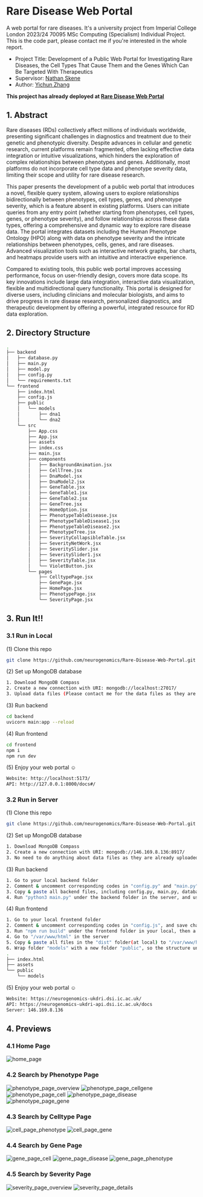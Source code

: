 # Rare Disease Web Portal

A web portal for rare diseases.
It's a university project from Imperial College London 2023/24 70095 MSc Computing (Specialism) Individual Project.
This is the code part, please contact me if you're interested in the whole report.

-   Project Title: Development of a Public Web Portal for Investigating Rare Diseases, the Cell Types That Cause Them and the Genes Which Can Be Targeted With Therapeutics
-   Supervisor: [Nathan Skene](https://github.com/NathanSkene)
-   Author: [Yichun Zhang](https://github.com/missyQWQ)

**This project has already deployed at [Rare Disease Web Portal](https://neurogenomics-ukdri.dsi.ic.ac.uk/)**

## 1. Abstract

Rare diseases (RDs) collectively affect millions of individuals worldwide, presenting significant challenges in diagnostics and treatment due to their genetic and phenotypic diversity. Despite advances in cellular and genetic research, current platforms remain fragmented, often lacking effective data integration or intuitive visualizations, which hinders the exploration of complex relationships between phenotypes and genes. Additionally, most platforms do not incorporate cell type data and phenotype severity data, limiting their scope and utility for rare disease research.

This paper presents the development of a public web portal that introduces a novel, flexible query system, allowing users to explore relationships bidirectionally between phenotypes, cell types, genes, and phenotype severity, which is a feature absent in existing platforms. Users can initiate queries from any entry point (whether starting from phenotypes, cell types, genes, or phenotype severity), and follow relationships across these data types, offering a comprehensive and dynamic way to explore rare disease data. The portal integrates datasets including the Human Phenotype Ontology (HPO) along with data on phenotype severity and the intricate relationships between phenotypes, cells, genes, and rare diseases. Advanced visualization tools such as interactive network graphs, bar charts, and heatmaps provide users with an intuitive and interactive experience.

Compared to existing tools, this public web portal improves accessing performance, focus on user-friendly design, covers more data scope. Its key innovations include large data integration, interactive data visualization, flexible and multidirectional query functionality. This portal is designed for diverse users, including clinicians and molecular biologists, and aims to drive progress in rare disease research, personalized diagnostics, and therapeutic development by offering a powerful, integrated resource for RD data exploration.

## 2. Directory Structure

```bash
.
├── backend
│   ├── database.py
│   ├── main.py
│   ├── model.py
│   ├── config.py
│   └── requirements.txt
└── frontend
    ├── index.html
    ├── config.js
    ├── public
    │   └── models
    │       ├── dna1
    │       └── dna2
    └── src
        ├── App.css
        ├── App.jsx
        ├── assets
        ├── index.css
        ├── main.jsx
        ├── components
        │   ├── BackgroundAnimation.jsx
        │   ├── CellTree.jsx
        │   ├── DnaModel.jsx
        │   ├── DnaModel2.jsx
        │   ├── GeneTable.jsx
        │   ├── GeneTable1.jsx
        │   ├── GeneTable2.jsx
        │   ├── GeneTree.jsx
        │   ├── HomeOption.jsx
        │   ├── PhenotypeTableDisease.jsx
        │   ├── PhenotypeTableDisease1.jsx
        │   ├── PhenotypeTableDisease2.jsx
        │   ├── PhenotypeTree.jsx
        │   ├── SeverityCollapsibleTable.jsx
        │   ├── SeverityNetWork.jsx
        │   ├── SeveritySlider.jsx
        │   ├── SeveritySlider1.jsx
        │   ├── SeverityTable.jsx
        │   └── VioletButton.jsx
        └── pages
            ├── CelltypePage.jsx
            ├── GenePage.jsx
            ├── HomePage.jsx
            ├── PhenotypePage.jsx
            └── SeverityPage.jsx

```

## 3. Run It!!
### 3.1 Run in Local
(1) Clone this repo
```bash
git clone https://github.com/neurogenomics/Rare-Disease-Web-Portal.git
```
(2) Set up MongoDB database
```bash
1. Download MongoDB Compass
2. Create a new connection with URI: mongodb://localhost:27017/
3. Upload data files (Please contact me for the data files as they are too large to upload in GitHub)
```
(3) Run backend
```bash
cd backend
uvicorn main:app --reload
```
(4) Run frontend
```bash
cd frontend
npm i
npm run dev
```
(5) Enjoy your web portal ☺️
```bash
Website: http://localhost:5173/
API: http://127.0.0.1:8000/docs#/
```
### 3.2 Run in Server
(1) Clone this repo
```bash
git clone https://github.com/neurogenomics/Rare-Disease-Web-Portal.git
```
(2) Set up MongoDB database
```bash
1. Download MongoDB Compass
2. Create a new connection with URI: mongodb://146.169.8.136:8917/
3. No need to do anything about data files as they are already uploaded to the database on the server 146.169.8.136
```
(3) Run backend
```bash
1. Go to your local backend folder
2. Comment & uncomment corresponding codes in "config.py" and "main.py", and save changes
3. Copy & paste all backend files, including config.py, main.py, database.py, model.py, and requirements.txt, from your local space to the server
4. Run "python3 main.py" under the backend folder in the server, and use tmux to hold the process
```
(4) Run frontend
```bash
1. Go to your local frontend folder
2. Comment & uncomment corresponding codes in "config.js", and save changes
3. Run "npm run build" under the frontend folder in your local, then a new "dist" folder will be generated automatically
4. Go to "/var/www/html" in the server
5. Copy & paste all files in the "dist" folder(at local) to "/var/www/html"(at server)
6. Wrap folder "models" with a new folder "public", so the structure under "/var/www/html" should look like:
.
├── index.html
├── assets
└── public
    └── models
```
(5) Enjoy your web portal ☺️
```bash
Website: https://neurogenomics-ukdri.dsi.ic.ac.uk/
API: https://neurogenomics-ukdri-api.dsi.ic.ac.uk/docs
Server: 146.169.8.136
```

## 4. Previews

### 4.1 Home Page

![home_page](/Images/HomePage.png)

### 4.2 Search by Phenotype Page

![phenotype_page_overview](/Images/PhenotypePage_Overview.png)
![phenotype_page_cellgene](/Images/PhenotypePage_CellGene.png)
![phenotype_page_cell](/Images/PhenotypePage_Cell.png)
![phenotype_page_disease](/Images/PhenotypePage_Disease.png)
![phenotype_page_gene](/Images/PhenotypePage_Gene.png)

### 4.3 Search by Celltype Page

![cell_page_phenotype](/Images/CellPage_Phenotype.png)
![cell_page_gene](/Images/CellPage_Gene.png)

### 4.4 Search by Gene Page

![gene_page_cell](/Images/GenePage_Cell.png)
![gene_page_disease](/Images/GenePage_Disease.png)
![gene_page_phenotype](/Images/GenePage_Phenotype.png)

### 4.5 Search by Severity Page

![severity_page_overview](/Images/SeverityPage_Overview.png)
![severity_page_details](/Images/SeverityPage_Details.png)
